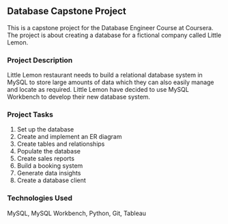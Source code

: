 ## Database Capstone Project

This is a capstone project for the Database Engineer Course at Coursera. The project is about creating a database for a fictional company called Little Lemon.

### Project Description

Little Lemon restaurant needs to build a relational database system in MySQL to store large amounts of data which they can also easily manage and locate as required. Little Lemon have decided to use MySQL Workbench to develop their new database system.

### Project Tasks

1. Set up the database
2. Create and implement an ER diagram
3. Create tables and relationships
4. Populate the database
5. Create sales reports
6. Build a booking system
7. Generate data insights
8. Create a database client

### Technologies Used

MySQL, MySQL Workbench, Python, Git, Tableau

